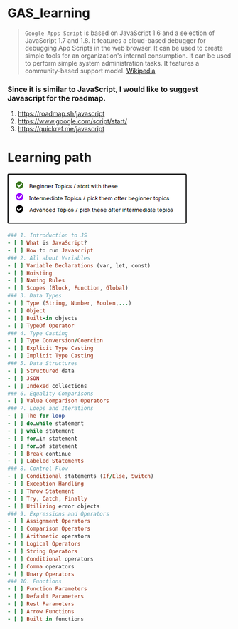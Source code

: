 # GAS_learning

> `Google Apps Script` is based on JavaScript 1.6 and a selection of JavaScript 1.7 and 1.8. It features a cloud-based debugger for debugging App Scripts in the web browser. It can be used to create simple tools for an organization's internal consumption. It can be used to perform simple system administration tasks. It features a community-based support model.
> [Wikipedia](https://en.wikipedia.org/wiki/Google_Apps_Script)

### Since it is similar to JavaScript, I would like to suggest Javascript for the roadmap.

1.  https://roadmap.sh/javascript
2.  https://www.google.com/script/start/
3.  https://quickref.me/javascript

# Learning path

![](/image/image1.png)

```rb
### 1. Introduction to JS
- [ ] What is JavaScript?
- [ ] How to run Javascript
### 2. All about Variables
- [ ] Variable Declarations (var, let, const)
- [ ] Hoisting
- [ ] Naming Rules
- [ ] Scopes (Block, Function, Global)
### 3. Data Types
- [ ] Type (String, Number, Boolen,...)
- [ ] Object
- [ ] Built-in objects
- [ ] TypeOf Operator
### 4. Type Casting
- [ ] Type Conversion/Coercion
- [ ] Explicit Type Casting
- [ ] Implicit Type Casting
### 5. Data Structures
- [ ] Structured data
- [ ] JSON
- [ ] Indexed collections
### 6. Equality Comparisons
- [ ] Value Comparison Operators
### 7. Loops and Iterations
- [ ] The for loop
- [ ] do…while statement
- [ ] while statement
- [ ] for…in statement
- [ ] for…of statement
- [ ] Break continue
- [ ] Labeled Statements
### 8. Control Flow
- [ ] Conditional statements (If/Else, Switch)
- [ ] Exception Handling
- [ ] Throw Statement
- [ ] Try, Catch, Finally
- [ ] Utilizing error objects
### 9. Expressions and Operators
- [ ] Assignment Operators
- [ ] Comparison Operators
- [ ] Arithmetic operators
- [ ] Logical Operators
- [ ] String Operators
- [ ] Conditional operators
- [ ] Comma operators
- [ ] Unary Operators
### 10. Functions
- [ ] Function Parameters
- [ ] Default Parameters
- [ ] Rest Parameters
- [ ] Arrow Functions
- [ ] Built in functions
```
